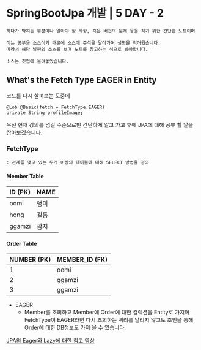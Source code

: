 # SpringBootJpa 개발 | 5 DAY - 2
```
하다가 막히는 부분이나 알아야 할 사항, 혹은 버전의 문제 등을 적기 위한 간단한 노트이며

이는 공부용 소스이기 때문에 소스에 주석을 달아가며 설명을 적어뒀습니다.
따라서 해당 날짜의 소스를 보며 노트를 참고하는 식으로 봐야합니다.

소스는 깃헙에 올려놓았습니다.
```


## What's the Fetch Type EAGER in Entity
코드를 다시 살펴보는 도중에
```
@Lob @Basic(fetch = FetchType.EAGER)  
private String profileImage;
```

우선 현재 강의를 넘길 수준으로만 간단하게 알고 가고 후에 JPA에 대해 공부 할 날을 잡아보겠습니다.

### FetchType
	: 관계를 맺고 있는 두개 이상의 테이블에 대해 SELECT 방법을 정의

#### Member Table
| ID (PK) | NAME |
|--|--|
| oomi | 앵미 |
| hong | 길동 |
| ggamzi | 깜지 |

#### Order Table
| NUMBER (PK) | MEMBER_ID (FK) |
|--|--|
| 1 | oomi |
| 2 | ggamzi  |
| 3 | ggamzi |

- EAGER
  - Member를 조회하고 Member에 Order에 대한 컬렉션을 Entity로 가지며 FetchType이 EAGER라면 다시 조회하는 쿼리를 날리지 않고도 조인을 통해 Order에 대한 DB정보도 가져 올 수 있습니다.


[JPA의 Eager와 Lazy에 대한 참고 영상](https://www.youtube.com/watch?v=ucuVbL-tsUY)
